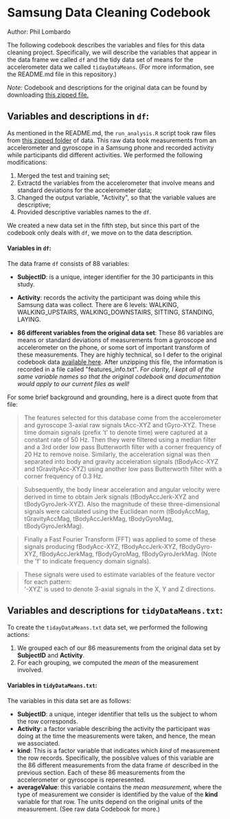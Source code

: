 # Samsung Data Cleaning Codebook
Author: Phil Lombardo


The following codebook describes the variables and files for this data cleaning project. Specifically, we will describe the variables that appear in the data frame we called `df` and the tidy data set of means for the accelerometer data we called `tidayDataMeans`.  (For more information, see the README.md file in this repository.)

*Note:*  Codebook and descriptions for the original data can be found by downloading [this zipped file.](https://d396qusza40orc.cloudfront.net/getdata%2Fprojectfiles%2FUCI%20HAR%20Dataset.zip)

## Variables and descriptions in `df`:
As mentioned in the README.md, the `run_analysis.R` script took raw files from [this zipped folder](https://d396qusza40orc.cloudfront.net/getdata%2Fprojectfiles%2FUCI%20HAR%20Dataset.zip) of data. This raw data took measurements from an accelerometer and gyroscope in a Samsung phone and recorded activity while participants did different activities. We performed the following modifications:

1. Merged the test and training set;
2. Extractd the variables from the accelerometer that involve means and standard deviations for the accelerometer data;
3. Changed the output variable, "Activity", so that the variable values are descriptive;
4. Provided descriptive variables names to the `df`.

We created a new data set in the fifth step, but since this part of the codebook only deals with `df`, we move on to the data description.

#### Variables in `df`:
The data frame `df` consists of 88 variables:

- **SubjectID**: is a unique, integer identifier for the 30 participants in this study.

- **Activity**: records the activity the participant was doing while this Samsung data was collect. There are 6 levels: WALKING, WALKING_UPSTAIRS, WALKING_DOWNSTAIRS, SITTING, STANDING, LAYING.

- **86 different variables from the original data set**: These 86 variables are means or standard deviations of measurements from a gyroscope and accelerometer on the phone, or some sort of important transform of these measurements. They are highly technical, so I defer to the original codebook data [available here](https://d396qusza40orc.cloudfront.net/getdata%2Fprojectfiles%2FUCI%20HAR%20Dataset.zip). After unzipping this file, the information is recorded in a file called "features\_info.txt". *For clarity, I kept all of the same variable names so that the original codebook and documentation would apply to our current files as well!*

For some brief background and grounding, here is a direct quote from that file:

>The features selected for this database come from the accelerometer and gyroscope 3-axial raw signals tAcc-XYZ and tGyro-XYZ. These time domain signals (prefix 't' to denote time) were captured at a constant rate of 50 Hz. Then they were filtered using a median filter and a 3rd order low pass Butterworth filter with a corner frequency of 20 Hz to remove noise. Similarly, the acceleration signal was then separated into body and gravity acceleration signals (tBodyAcc-XYZ and tGravityAcc-XYZ) using another low pass Butterworth filter with a corner frequency of 0.3 Hz. 

>Subsequently, the body linear acceleration and angular velocity were derived in time to obtain Jerk signals (tBodyAccJerk-XYZ and tBodyGyroJerk-XYZ). Also the magnitude of these three-dimensional signals were calculated using the Euclidean norm (tBodyAccMag, tGravityAccMag, tBodyAccJerkMag, tBodyGyroMag, tBodyGyroJerkMag). 

>Finally a Fast Fourier Transform (FFT) was applied to some of these signals producing fBodyAcc-XYZ, fBodyAccJerk-XYZ, fBodyGyro-XYZ, fBodyAccJerkMag, fBodyGyroMag, fBodyGyroJerkMag. (Note the 'f' to indicate frequency domain signals). 

>These signals were used to estimate variables of the feature vector for each pattern:  
'-XYZ' is used to denote 3-axial signals in the X, Y and Z directions.


## Variables and descriptions for `tidyDataMeans.txt`:
To create the `tidayDataMeans.txt` data set, we performed the following actions:

1. We grouped each of our 86 measurements from the original data set by **SubjectID** and **Activity**.
2. For each grouping, we computed the _mean_ of the measurement involved.

#### Variables in `tidyDataMeans.txt`:
The variables in this data set are as follows:

- **SubjectID**: a unique, integer identifier that tells us the subject to whom the row corresponds.
- **Activity**: a factor variable describing the activity the participant was doing at the time the measurements were taken, and hence, the mean we associated.
- **kind**:  This is a factor variable that indicates which _kind_ of measurement the row records. Specifically, the possiblve values of this variable are the 86 different measurements from the data frame `df` described in the previous section.  Each of these 86 measurements from the accelerometer or gyroscope is reperesented.
- **averageValue**: this variable contains the _mean measurement_, where the type of measurement we consider is identified by the value of the **kind** variable for that row. The units depend on the original units of the measurement. (See raw data Codebook for more.)




